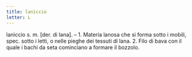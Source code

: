 ```yaml
---
title: lanìccio
letter: L
---
```

lanìccio s. m. [der. di lana]. – 1. Materia lanosa che si forma sotto i mobili, spec. sotto i letti, o nelle pieghe dei tessuti di lana. 2. Filo di bava con il quale i bachi da seta cominciano a formare il bozzolo.